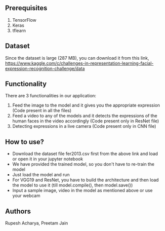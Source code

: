Prerequisites
-------------
1. TensorFlow
2. Keras
3. tflearn

Dataset
-------
Since the dataset is large (287 MB), you can download it from this link, https://www.kaggle.com/c/challenges-in-representation-learning-facial-expression-recognition-challenge/data

Functionality
-------------
There are 3 functionalities in our application: 
1. Feed the image to the model and it gives you the appropriate expression (Code present in all the files) 
2. Feed a video to any of the models and it detects the expressions of the human faces in the video accordingly (Code present only in ResNet file)
3. Detecting expressions in a live camera (Code present only in CNN file)

How to use?
-----------
- Download the dataset file fer2013.csv first from the above link and load or open it in your jupyter notebook
- We have provided the trained model, so you don't have to re-train the model
- Just load the model and run
- For VGG19 and ResNet, you have to build the architecture and then load the model to use it (till model.compile(), then model.save())
- Input a sample image, video in the model as mentioned above or use your webcam

Authors
-------
Rupesh Acharya, Preetam Jain